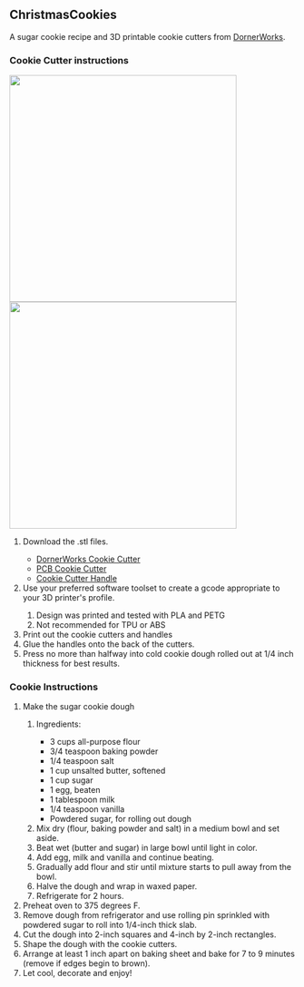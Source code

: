 <h2>ChristmasCookies</h2>
A sugar cookie recipe and 3D printable cookie cutters from <a href="https://dornerworks.com">DornerWorks</a>.

<h3>Cookie Cutter instructions</h3>
<img src="https://github.com/mattsimoto/ChristmasCookies/blob/main/cookieCutters1.jpg" width="400px"/>
<img src="https://github.com/mattsimoto/ChristmasCookies/blob/main/cookieCutters2.jpg" width="400px"/>

<ol>
<li>Download the .stl files.</li>
  <ul><li><a href="https://github.com/mattsimoto/ChristmasCookies/blob/main/DornerWorksCookieCutter%20-%20DornerWorks.stl">DornerWorks Cookie Cutter</a></li>
    <li><a href="https://github.com/mattsimoto/ChristmasCookies/blob/main/PCBCookieCutter%20-%20DornerWorks.stl">PCB Cookie Cutter</a></li>
    <li><a href="https://github.com/mattsimoto/ChristmasCookies/blob/main/CookieCutterHandle%20-%20DornerWorks.stl">Cookie Cutter Handle</a></li>
  </ul>    
<li>Use your preferred software toolset to create a gcode appropriate to your 3D printer's profile.</li>
  <ol>
    <li>Design was printed and tested with PLA and PETG</li>
    <li>Not recommended for TPU or ABS</li>
  </ol>
<li>Print out the cookie cutters and handles</li>
<li>Glue the handles onto the back of the cutters.</li>
<li>Press no more than halfway into cold cookie dough rolled out at 1/4 inch thickness for best results.</li>
</ol>

<h3>Cookie Instructions</h3>
<ol>
<li>Make the sugar cookie dough</li>
  <ol><li>Ingredients:</li>
    <ul>
    <li>3 cups all-purpose flour</li>
    <li>3/4 teaspoon baking powder</li>
    <li>1/4 teaspoon salt</li>
    <li>1 cup unsalted butter, softened</li>
    <li>1 cup sugar</li>
    <li>1 egg, beaten</li>
    <li>1 tablespoon milk</li>
    <li>1/4 teaspoon vanilla</li>
    <li>Powdered sugar, for rolling out dough</li>
    </ul>
    
  <li>Mix dry (flour, baking powder and salt) in a medium bowl and set aside.</li>
  
  <li>Beat wet (butter and sugar) in large bowl until light in color.</li>
  
  <li>Add egg, milk and vanilla and continue beating.</li>
  
  <li>Gradually add flour and stir until mixture starts to pull away from the bowl.</li>  
    
  <li>Halve the dough and wrap in waxed paper.</li>
  
  <li>Refrigerate for 2 hours.</li></ol>
  
<li>Preheat oven to 375 degrees F.</li>
  
<li>Remove dough from refrigerator and use rolling pin sprinkled with powdered sugar to roll into 1/4-inch thick slab.</li>

<li>Cut the dough into 2-inch squares and 4-inch by 2-inch rectangles.</li> 

<li>Shape the dough with the cookie cutters.</li>

<li>Arrange at least 1 inch apart on baking sheet and bake for 7 to 9 minutes (remove if edges begin to brown).</li>

<li>Let cool, decorate and enjoy!</li>
</ol>


